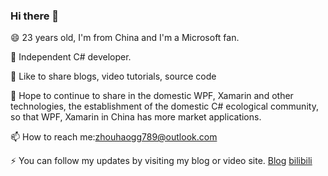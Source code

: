 ### Hi there 👋

😄 23 years old, I'm from China and I'm a Microsoft fan.

🔭 Independent C# developer.

🌱 Like to share blogs, video tutorials, source code

💬 Hope to continue to share in the domestic WPF, Xamarin and other technologies, the establishment of the domestic C# ecological community, so that WPF, Xamarin in China has more market applications.

📫 How to reach me:zhouhaogg789@outlook.com

⚡ You can follow my updates by visiting my blog or video site.
[Blog](https://www.cnblogs.com/zh7791/)
[bilibili](https://space.bilibili.com/32497462)
